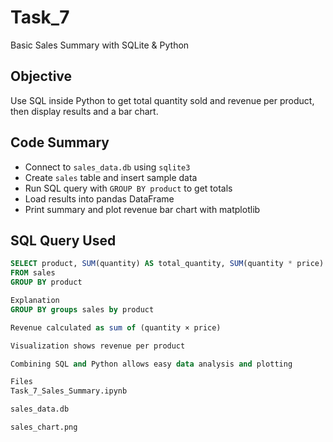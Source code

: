 # Task_7
Basic Sales Summary with SQLite & Python

## Objective
Use SQL inside Python to get total quantity sold and revenue per product, then display results and a bar chart.

## Code Summary
- Connect to `sales_data.db` using `sqlite3`
- Create `sales` table and insert sample data
- Run SQL query with `GROUP BY product` to get totals
- Load results into pandas DataFrame
- Print summary and plot revenue bar chart with matplotlib

## SQL Query Used
```sql
SELECT product, SUM(quantity) AS total_quantity, SUM(quantity * price) AS revenue
FROM sales
GROUP BY product

Explanation
GROUP BY groups sales by product

Revenue calculated as sum of (quantity × price)

Visualization shows revenue per product

Combining SQL and Python allows easy data analysis and plotting

Files
Task_7_Sales_Summary.ipynb

sales_data.db

sales_chart.png
